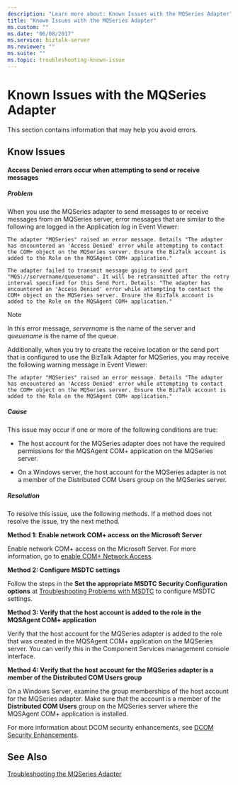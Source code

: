 ```yaml
---
description: "Learn more about: Known Issues with the MQSeries Adapter"
title: "Known Issues with the MQSeries Adapter"
ms.custom: ""
ms.date: "06/08/2017"
ms.service: biztalk-server
ms.reviewer: ""
ms.suite: ""
ms.topic: troubleshooting-known-issue
---
```

# Known Issues with the MQSeries Adapter
This section contains information that may help you avoid errors.

## Know Issues

#### Access Denied errors occur when attempting to send or receive messages

##### Problem
 When you use the MQSeries adapter to send messages to or receive messages from an MQSeries server, error messages that are similar to the following are logged in the Application log in Event Viewer:

```
The adapter "MQSeries" raised an error message. Details "The adapter has encountered an 'Access Denied' error while attempting to contact the COM+ object on the MQSeries server. Ensure the BizTalk account is added to the Role on the MQSAgent COM+ application."
```

```
The adapter failed to transmit message going to send port "MQS://servername/queuename". It will be retransmitted after the retry interval specified for this Send Port. Details: "The adapter has encountered an 'Access Denied' error while attempting to contact the COM+ object on the MQSeries server. Ensure the BizTalk account is added to the Role on the MQSAgent COM+ application."
```

> [!NOTE]
>  In this error message, *servername* is the name of the server and *queuename* is the name of the queue.

 Additionally, when you try to create the receive location or the send port that is configured to use the BizTalk Adapter for MQSeries, you may receive the following warning message in Event Viewer:

```
The adapter "MQSeries" raised an error message. Details "The adapter has encountered an 'Access Denied' error while attempting to contact the COM+ object on the MQSeries server. Ensure the BizTalk account is added to the Role on the MQSAgent COM+ application."
```

##### Cause
 This issue may occur if one or more of the following conditions are true:

- The host account for the MQSeries adapter does not have the required permissions for the MQSAgent COM+ application on the MQSeries server.

- On a Windows server, the host account for the MQSeries adapter is not a member of the Distributed COM Users group on the MQSeries server.

##### Resolution
 To resolve this issue, use the following methods. If a method does not resolve the issue, try the next method.

 **Method 1: Enable network COM+ access on the Microsoft Server**

 Enable network COM+ access on the Microsoft Server. For more information, go to [enable COM+ Network Access](/troubleshoot/windows-server/application-management/0x80004027-remotely-access-com-plus-object).

 **Method 2: Configure MSDTC settings**

 Follow the steps in the **Set the appropriate MSDTC Security Configuration options** at [Troubleshooting Problems with MSDTC](../core/troubleshooting-problems-with-msdtc.md) to configure MSDTC settings.

 **Method 3: Verify that the host account is added to the role in the MQSAgent COM+ application**

 Verify that the host account for the MQSeries adapter is added to the role that was created in the MQSAgent COM+ application on the MQSeries server. You can verify this in the Component Services management console interface.

 **Method 4: Verify that the host account for the MQSeries adapter is a member of the Distributed COM Users group**

 On a Windows Server, examine the group memberships of the host account for the MQSeries adapter. Make sure that the account is a member of the **Distributed COM Users** group on the MQSeries server where the MQSAgent COM+ application is installed.

 For more information about DCOM security enhancements, see [DCOM Security Enhancements](/previous-versions/windows/it-pro/windows-server-2003/cc738214(v=ws.10)).

## See Also
 [Troubleshooting the MQSeries Adapter](../core/troubleshooting-the-mqseries-adapter.md)
